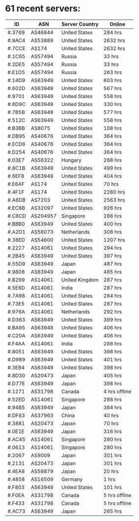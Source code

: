 # 61 recent servers:

| ID | ASN | Server Country | Online |
| ------ | ------ | ------ | ------ |
| #.3769 | AS46844 | United States | 284 hrs |
| #.9AC4 | AS53889 | United States | 2632 hrs |
| #.7CCE | AS174 | United States | 2632 hrs |
| #.1C65 | AS57494 | Russia | 33 hrs |
| #.2DE5 | AS57494 | Russia | 33 hrs |
| #.E1D5 | AS57494 | Russia | 263 hrs |
| #.14D9 | AS63949 | United States | 603 hrs |
| #.602D | AS63949 | United States | 567 hrs |
| #.9701 | AS63949 | United States | 558 hrs |
| #.6D9C | AS63949 | United States | 330 hrs |
| #.7B5B | AS63949 | United States | 577 hrs |
| #.512C | AS63949 | United States | 558 hrs |
| #.B3BB | AS8075 | United States | 108 hrs |
| #.DB95 | AS40676 | United States | 364 hrs |
| #.ECD6 | AS40676 | United States | 364 hrs |
| #.D254 | AS40676 | United States | 364 hrs |
| #.03E7 | AS56322 | Hungary | 288 hrs |
| #.8C1B | AS63949 | United States | 499 hrs |
| #.6EF8 | AS63949 | United States | 404 hrs |
| #.E6AF | AS174 | United States | 70 hrs |
| #.4F1F | AS174 | United States | 2280 hrs |
| #.A6DB | AS7203 | United States | 2563 hrs |
| #.EC8B | AS32097 | United States | 926 hrs |
| #.C8CD | AS204957 | Singapore | 288 hrs |
| #.BBB0 | AS63949 | United States | 400 hrs |
| #.A2D1 | AS58073 | Netherlands | 308 hrs |
| #.38ED | AS54600 | United States | 1207 hrs |
| #.2227 | AS14061 | United States | 294 hrs |
| #.2B45 | AS63949 | United States | 397 hrs |
| #.55D9 | AS63949 | Japan | 487 hrs |
| #.9808 | AS63949 | Japan | 485 hrs |
| #.B299 | AS14061 | United Kingdom | 287 hrs |
| #.5E6D | AS14061 | India | 287 hrs |
| #.7A98 | AS14061 | United States | 284 hrs |
| #.73E5 | AS14061 | United States | 287 hrs |
| #.976A | AS14061 | Netherlands | 292 hrs |
| #.D363 | AS63949 | United States | 399 hrs |
| #.BA95 | AS63949 | United States | 406 hrs |
| #.C20A | AS63949 | United States | 406 hrs |
| #.F4AA | AS14061 | India | 288 hrs |
| #.8051 | AS63949 | United States | 398 hrs |
| #.D989 | AS63949 | United States | 401 hrs |
| #.3EB4 | AS63949 | United States | 398 hrs |
| #.8D30 | AS20473 | Japan | 405 hrs |
| #.D77E | AS63949 | Japan | 398 hrs |
| #.1271 | AS31798 | Canada | 4 hrs offline |
| #.52ED | AS14061 | Singapore | 288 hrs |
| #.94B5 | AS63949 | Japan | 384 hrs |
| #.DF83 | AS37963 | China | 40 hrs |
| #.3881 | AS20473 | Japan | 70 hrs |
| #.0E1E | AS63949 | Japan | 316 hrs |
| #.AC45 | AS14061 | Singapore | 280 hrs |
| #.0613 | AS14061 | Singapore | 280 hrs |
| #.2067 | AS9009 | Japan | 301 hrs |
| #.2131 | AS20473 | Japan | 301 hrs |
| #.4EA8 | AS58879 | Japan | 20 hrs |
| #.4858 | AS16509 | Germany | 1 hrs |
| #.F803 | AS63949 | United States | 101 hrs |
| #.F0EA | AS31798 | Canada | 5 hrs offline |
| #.F433 | AS31798 | Canada | 5 hrs offline |
| #.AC73 | AS63949 | Japan | 265 hrs |

